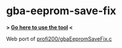 # gba-eeprom-save-fix

**> [Go here to use the tool](https://exelotl.github.io/gba-eeprom-save-fix/) <**

Web port of [profi200/gbaEepromSaveFix.c](https://gist.github.com/profi200/e06794d7561ed552c518b4b0b2f5f2f6)
